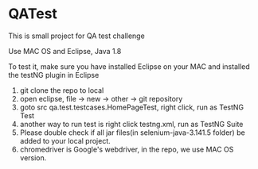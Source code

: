 # QATest
This is small project for QA test challenge 

Use MAC OS and Eclipse, Java 1.8

To test it, make sure you have installed Eclipse on your MAC and installed the testNG plugin in Eclipse

1. git clone the repo to local
2. open eclipse, file -> new -> other -> git repository
3. goto src qa.test.testcases.HomePageTest, right click, run as TestNG Test
4. another way to run test is  right click testng.xml, run as TestNG Suite
5. Please double check if all jar files(in selenium-java-3.141.5 folder) be added to your local project.
6. chromedriver is Google's webdriver, in the repo, we use MAC OS version.
